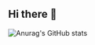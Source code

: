 ## Hi there 👋

![Anurag's GitHub stats](https://github-readme-stats.vercel.app/api?username=Th3-Seek3r&theme=dark&show_icons=true)
